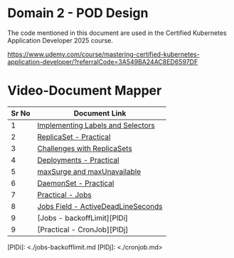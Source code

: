 # Domain 2 - POD Design

The code mentioned in this document are used in the Certified Kubernetes Application Developer 2025 course.

https://www.udemy.com/course/mastering-certified-kubernetes-application-developer/?referralCode=3A549BA24AC8ED6597DF


# Video-Document Mapper

| Sr No | Document Link |
| ------ | ------ |
| 1 | [Implementing Labels and Selectors][PlDa] |
| 2 | [ReplicaSet - Practical][PlDb] |
| 3 | [Challenges with ReplicaSets][PlDc] |
| 4 | [Deployments - Practical][PlDd]
| 5 | [maxSurge and maxUnavailable][PlDe]
| 6 | [DaemonSet - Practical][PlDf]
| 7 | [Practical - Jobs][PlDg]
| 8 | [Jobs Field - ActiveDeadLineSeconds][PlDh]
| 9 | [Jobs - backoffLimit][PlDi]
| 9 | [Practical - CronJob][PlDj]

 
   [PlDa]: <./labels.md>
   [PlDb]: <./replicaset.md>
   [PlDc]: <./rs-challenges.md>
   [PlDd]: <./deployment.md>
   [PlDe]: <./maxSurge-maxUnavailable.md> 
   [PlDf]: <./daemonset.md> 
   [PlDg]: <./jobs.md>
   [PlDh]: <./activeDeadlineSeconds.md>
   [PlDi]: <./jobs-backofflimit.md
   [PlDj]: <./cronjob.md>